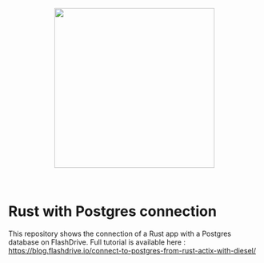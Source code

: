 <p align="center"><a href="https://devcenter.qoddi.com/rust/"><img align="center" style="width:320px" src="https://qoddi.com/assets/images/temp/logo@2x.png"/></a></p><br/>

# Rust with Postgres connection

This repository shows the connection of a Rust app with a Postgres database on FlashDrive.
Full tutorial is available here : https://blog.flashdrive.io/connect-to-postgres-from-rust-actix-with-diesel/
